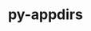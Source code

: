 ---
title: "py-appdirs"
layout: cache
categories: [package, develop]
meta: {"versions": ["1.4.4"], "compilers": ["gcc@=7.3.1", "oneapi@=2024.0.0"], "oss": ["amzn2", "ubuntu22.04"], "platforms": ["linux"], "targets": ["aarch64", "neoverse_n1", "x86_64_v3"], "stacks": ["aws-isc", "aws-isc-aarch64", "e4s-oneapi", "root"], "num_specs": 7, "num_specs_by_stack": {"aws-isc-aarch64": 4, "root": 7, "aws-isc": 2, "e4s-oneapi": 1}}
spec_details: [{"hash": "px65a56nmesmscxetykxh3yx3b22v6jj", "compiler": "gcc@=7.3.1", "versions": ["1.4.4"], "os": "amzn2", "platform": "linux", "target": "aarch64", "variants": ["build_system=python_pip", "patches=006d203"], "stacks": ["aws-isc-aarch64", "root"], "size": "-", "tarball": "https://binaries.spack.io/develop/build_cache/linux-amzn2-aarch64/gcc-7.3.1/py-appdirs-1.4.4/linux-amzn2-aarch64-gcc-7.3.1-py-appdirs-1.4.4-px65a56nmesmscxetykxh3yx3b22v6jj.spack"}, {"hash": "745xswjzeuy5oztsaol2k7va3itaxeqd", "compiler": "gcc@=7.3.1", "versions": ["1.4.4"], "os": "amzn2", "platform": "linux", "target": "aarch64", "variants": ["build_system=python_pip", "patches=006d203"], "stacks": ["aws-isc-aarch64", "root"], "size": "-", "tarball": "https://binaries.spack.io/develop/build_cache/linux-amzn2-aarch64/gcc-7.3.1/py-appdirs-1.4.4/linux-amzn2-aarch64-gcc-7.3.1-py-appdirs-1.4.4-745xswjzeuy5oztsaol2k7va3itaxeqd.spack"}, {"hash": "3wsrhl4qyzmgmof25kkmc22x344r2dmp", "compiler": "gcc@=7.3.1", "versions": ["1.4.4"], "os": "amzn2", "platform": "linux", "target": "neoverse_n1", "variants": ["build_system=python_pip", "patches=006d203"], "stacks": ["aws-isc-aarch64", "root"], "size": "-", "tarball": "https://binaries.spack.io/develop/build_cache/linux-amzn2-neoverse_n1/gcc-7.3.1/py-appdirs-1.4.4/linux-amzn2-neoverse_n1-gcc-7.3.1-py-appdirs-1.4.4-3wsrhl4qyzmgmof25kkmc22x344r2dmp.spack"}, {"hash": "wi6wyxxzaaziggorjim6onqkufy42x25", "compiler": "gcc@=7.3.1", "versions": ["1.4.4"], "os": "amzn2", "platform": "linux", "target": "neoverse_n1", "variants": ["build_system=python_pip", "patches=006d203"], "stacks": ["aws-isc-aarch64", "root"], "size": "-", "tarball": "https://binaries.spack.io/develop/build_cache/linux-amzn2-neoverse_n1/gcc-7.3.1/py-appdirs-1.4.4/linux-amzn2-neoverse_n1-gcc-7.3.1-py-appdirs-1.4.4-wi6wyxxzaaziggorjim6onqkufy42x25.spack"}, {"hash": "qcgvllt2nhohxbmibwvw54odf6zjd733", "compiler": "gcc@=7.3.1", "versions": ["1.4.4"], "os": "amzn2", "platform": "linux", "target": "x86_64_v3", "variants": ["build_system=python_pip", "patches=006d203"], "stacks": ["root", "aws-isc"], "size": "-", "tarball": "https://binaries.spack.io/develop/build_cache/linux-amzn2-x86_64_v3/gcc-7.3.1/py-appdirs-1.4.4/linux-amzn2-x86_64_v3-gcc-7.3.1-py-appdirs-1.4.4-qcgvllt2nhohxbmibwvw54odf6zjd733.spack"}, {"hash": "qsvzsxsvgpgv26vw7lsb66w7altibxur", "compiler": "gcc@=7.3.1", "versions": ["1.4.4"], "os": "amzn2", "platform": "linux", "target": "x86_64_v3", "variants": ["build_system=python_pip", "patches=006d203"], "stacks": ["root", "aws-isc"], "size": "-", "tarball": "https://binaries.spack.io/develop/build_cache/linux-amzn2-x86_64_v3/gcc-7.3.1/py-appdirs-1.4.4/linux-amzn2-x86_64_v3-gcc-7.3.1-py-appdirs-1.4.4-qsvzsxsvgpgv26vw7lsb66w7altibxur.spack"}, {"hash": "jf2ylfgnlfz4hvty2dnu2imdgko6xuua", "compiler": "oneapi@=2024.0.0", "versions": ["1.4.4"], "os": "ubuntu22.04", "platform": "linux", "target": "x86_64_v3", "variants": ["build_system=python_pip", "patches=006d203"], "stacks": ["e4s-oneapi", "root"], "size": "-", "tarball": "https://binaries.spack.io/develop/build_cache/linux-ubuntu22.04-x86_64_v3/oneapi-2024.0.0/py-appdirs-1.4.4/linux-ubuntu22.04-x86_64_v3-oneapi-2024.0.0-py-appdirs-1.4.4-jf2ylfgnlfz4hvty2dnu2imdgko6xuua.spack"}]
---